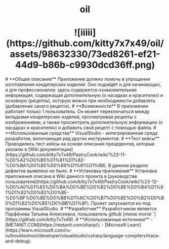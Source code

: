 <h1 align="center">oil</h1> 
<h1 align="center">![iiiii](https://github.com/kitty7x7x49/oil/assets/98632330/73ed8261-ef21-44d9-b86b-c9930dcd36ff.png)</h1>
# **Общее описание**
Приложение должно помочь в упрощении изготовления кондитерских изделий. Оно подойдёт и для начинающих, и для профессионалов: здесь содержится ознакомительная информация, содержащая дополнительную (о насадках и красителях) и основную (рецепты), которую можно при необходимости добавлять (добавление своего рецепта).
# **Возможности**
В приложении работает только 1 пользователь. Он может переключаться между вкладками кондитерских изделий, просматривая рецепты с изображениями, а также просмотреть дополнительную информацию (о насадках и красителях) и добавить свой рецепт с помощью файла.
# **Использованные средства**
VisualStudio - интегрированная среда разработки, включающая ряд других инструментов. 
# **Тест кейсы**
Проводились тест кейсы на основе описания прецедентов, которые указаны в [Wiki документации](https://github.com/kitty7x7x49/PastryCook/wiki/%23-11-%D0%A2%D0%B5%D1%81%D1%82-%D0%BA%D0%B5%D0%B9%D1%81%D1%8B). В данном разделе дефектов выявлено не было.
# **Установка приложения**
Установка приложения описана в Wiki данного проекта в [руководстве пользователя](https://github.com/kitty7x7x49/PastryCook/wiki/%23-12-%D0%A0%D1%83%D0%BA%D0%BE%D0%B2%D0%BE%D0%B4%D1%81%D1%82%D0%B2%D0%BE-%D0%BF%D0%BE%D0%BB%D1%8C%D0%B7%D0%BE%D0%B2%D0%B0%D1%82%D0%B5%D0%BB%D1%8F). Проект запускается из-под программы VisualStudio.
# **Разработчик**
Разработчиком является Парфёнова Татьяна Алексеевна, пользователь github [meow monie``](https://github.com/kitty7x7x49).
# **Использованные источники**
- [METANIT.COM](https://metanit.com/sharp/);
- [Microsoft Learn](https://learn.microsoft.com/ru-ru/troubleshoot/developer/visualstudio/csharp/language-compilers/trace-and-debug).
